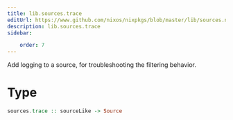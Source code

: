 ```yaml
---
title: lib.sources.trace
editUrl: https://www.github.com/nixos/nixpkgs/blob/master/lib/sources.nix#L109C5
description: lib.sources.trace
sidebar:

    order: 7
---
```


Add logging to a source, for troubleshooting the filtering behavior.

# Type

```haskell
sources.trace :: sourceLike -> Source
```



